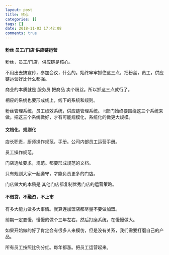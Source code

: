 ```yaml
---
layout: post
title: 核心
categories: []
tags: []
date: 2018-11-03 17:42:08
comments: true
---
```


#### 粉丝 员工/门店 供应链运营

粉丝，员工/门店，供应链是核心。

不用出去搞宣传，参加会议，什么的。始终牢牢抓住这三点，把粉丝，员工，供应链运营好比什么都强。

商业的本质就是 服务员 把商品 卖个粉丝。所以抓这三点就行了。

相应的系统也要形成线上，线下的系统和规则。

粉丝管理系统，员工绩效系统，供应链管理系统。 it部门始终要围绕这三个系统来做。把这三个系统做好，才有可能规模化，系统化的做更大规模。

#### 文档化、规则化

店长职责，厨师操作规范，手册。公司内部员工运营手册。

员工操作规范。

门店选址要求，规范。都要形成规范的文档。

只有规则大家一起遵守，才能负责更多的门店。

门店做大的本质是 其他门店都复制优秀门店的运营策略。

#### 不借贷，不融资，不上市

有多大能力做多大事情。就算连加盟店都尽量不要做加盟。

前期一定要慢，慢慢的做个三年左右，然后打磨系统，在慢慢做大。

如果开始做的好了肯定会有很多人来模仿，但是没有关系，我们需要打磨自己的产品。

所有员工按照比例分红。每年都涨。把员工运营起来。



